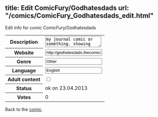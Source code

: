 title: Edit ComicFury/Godhatesdads
url: "/comics/ComicFury_Godhatesdads_edit.html"
---
Edit info for comic ComicFury/Godhatesdads

<form name="comic" action="http://gaepostmail.appengine.com/comic" name="post">
<table class="comicinfo">
<tr>
<th>Description</th><td><textarea name="description">my journal comic or something. showing the good times and the bad times of being a weirdo in my mid 20s.</textarea></td>
</tr>
<tr>
<th>Website</th><td><input type="text" name="url" value="http://godhatesdads.thecomicseries.com/"/></td>
</tr>
<tr>
<th>Genre</th><td><input type="text" name="genre" value="Other"/></td>
</tr>
<tr>
<th>Language</th><td><input type="text" name="language" value="English"/></td>
</tr>
<tr>
<th>Adult content</th><td><input type="checkbox" name="adult" value="adult" /></td>
</tr>
<tr>
<th>Status</th><td>ok on 23.04.2013</td>
</tr>
<tr>
<th>Votes</th><td>0</div></td>
</tr>
</table>
</form>

Back to the [comic](/comics/ComicFury_Godhatesdads.html).
